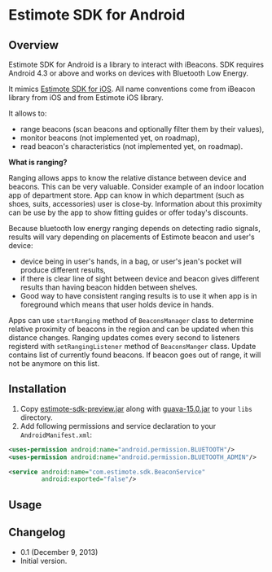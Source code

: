 # Estimote SDK for Android #

## Overview ##

Estimote SDK for Android is a library to interact with iBeacons. SDK requires Android 4.3 or above and works on devices with Bluetooth Low Energy.

It mimics [Estimote SDK for iOS](https://github.com/Estimote/iOS-SDK). All name conventions come from iBeacon library from iOS and from Estimote iOS library.

It allows to:
- range beacons (scan beacons and optionally filter them by their values),
- monitor beacons (not implemented yet, on roadmap),
- read beacon's characteristics (not implemented yet, on roadmap).

**What is ranging?**

Ranging allows apps to know the relative distance between device and beacons. This can be very valuable. Consider example of an indoor location app of department store. App can know in which department (such as shoes, suits, accessories) user is close-by. Information about this proximity can be use by the app to show fitting guides or offer today's discounts.

Because bluetooth low energy ranging depends on detecting radio signals, results will vary depending on placements of Estimote beacon and user's device:
- device being in user's hands, in a bag, or user's jean's pocket will produce different results,
- if there is clear line of sight between device and beacon gives different results than having beacon hidden between shelves.
- Good way to have consistent ranging results is to use it when app is in foreground which means that user holds device in hands.

Apps can use `startRanging` method of `BeaconsManager` class to determine relative proximity of beacons in the region and can be updated when this distance changes. Ranging updates comes every second to listeners registerd with `setRangingListener` method of `BeaconsManger` class. Update contains list of currently found beacons. If beacon goes out of range, it will not be anymore on this list.


## Installation ##

1. Copy [estimote-sdk-preview.jar](https://github.com/Estimote/Android-SDK/blob/master/EstimoteSDK/estimote-sdk-preview.jar) along with [guava-15.0.jar](https://github.com/Estimote/Android-SDK/blob/master/EstimoteSDK/guava-15.0.jar) to your `libs` directory.
2. Add following permissions and service declaration to your `AndroidManifest.xml`:

```xml
<uses-permission android:name="android.permission.BLUETOOTH"/>
<uses-permission android:name="android.permission.BLUETOOTH_ADMIN"/>
```

```xml
<service android:name="com.estimote.sdk.BeaconService"
         android:exported="false"/>
```

## Usage ##


## Changelog ##

* 0.1 (December 9, 2013)
 * Initial version.

